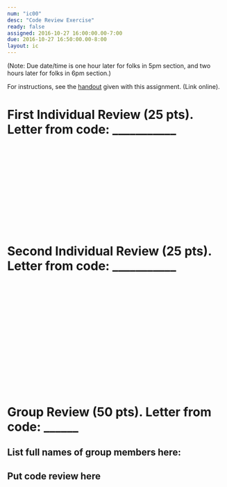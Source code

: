 ```yaml
---
num: "ic00"
desc: "Code Review Exercise"
ready: false
assigned: 2016-10-27 16:00:00.00-7:00
due: 2016-10-27 16:50:00.00-8:00
layout: ic
---
```


(Note: Due date/time is one hour later for folks in 5pm section, and two hours later for folks in 6pm section.)

For instructions, see the [handout](/hwk/ic00/handout) given with this assignment. (Link online).


# First Individual Review (25 pts).   Letter from code: ___________

<div style="margin-bottom: 15em;">&nbsp;
</div>

# Second Individual Review (25 pts).   Letter from code: ___________

<div style="margin-bottom: 15em;">&nbsp;
</div>


<div class="pagebreak">&nbsp;
</div>

# Group Review (50 pts).  Letter from code: ______

## List full names of group members here:


## Put code review here

